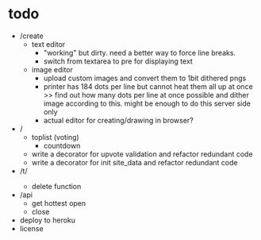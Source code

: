 # todo
- /create
    - text editor
        - "working" but dirty. need a better way to force line breaks.
        - switch from textarea to pre for displaying text
    - image editor
        - upload custom images and convert them to 1bit dithered pngs
        - printer has 184 dots per line but cannot heat them all up at once >> find out how many dots per line at once possible and dither image according to this. might be enough to do this server side only
        - actual editor for creating/drawing in browser?
- /
    - toplist (voting)
        - countdown
    - write a decorator for upvote validation and refactor redundant code
    - write a decorator for init site_data and refactor redundant code
- /t/<id>
    - delete function
- /api
    - get hottest open
    - close
- deploy to heroku
- license